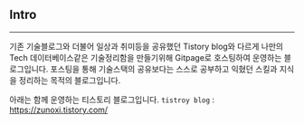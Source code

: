 
## Intro
---
기존 기술블로그와 더불어 일상과 취미등을 공유했던 Tistory blog와 다르게 나만의 Tech 데이터베이스같은 기술정리함을 만들기위해
Gitpage로 호스팅하여 운영하는 블로그입니다. 포스팅을 통해 기술스택의 공유보다는 스스로 공부하고 익혔던 스킬과 지식을 정리하는 목적의 블로그입니다.

아래는 함께 운영하는 티스토리 블로그입니다.
`tistroy blog` : https://zunoxi.tistory.com/
